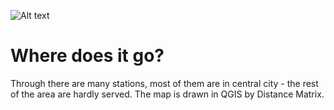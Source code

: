 ![Alt text](where.jpg)
# Where does it go?
Through there are many stations, most of them are in central city - the rest of the area are hardly served. The map is drawn in QGIS by Distance Matrix.